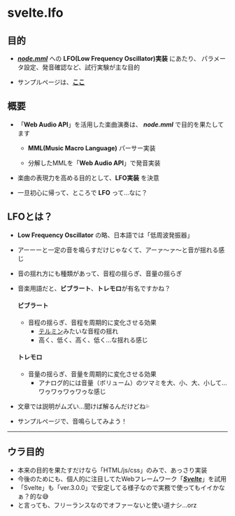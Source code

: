 # svelte.lfo
## 目的
* [_**node.mml**_](https://gaku3iwa.github.io/node.mml/) への
  **LFO(Low Frequency Oscillator)実装** にあたり、
  パラメータ設定、発音確認など、試行実験が主な目的

* サンプルページは、[**ここ**](https://gaku3iwa.github.io/svelte.lfo/)

## 概要
* 「**Web Audio API**」を活用した楽曲演奏は、
  _**node.mml**_ で目的を果たしてます

  * **MML(Music Macro Language)** パーサー実装

  * 分解したMMLを「**Web Audio API**」で発音実装

* 楽曲の表現力を高める目的として、**LFO実装** を決意

* 一旦初心に帰って、ところで **LFO** って…なに？

## LFOとは？
* **Low Frequency Oscillator** の略、日本語では「低周波発振器」

* アーーーと一定の音を鳴らすだけじゃなくて、アーァ～ァ～と音が揺れる感じ

* 音の揺れ方にも種類があって、音程の揺らぎ、音量の揺らぎ

* 音楽用語だと、**ビブラート**、**トレモロ**が有名ですかね？

  #### ビブラート
  * 音程の揺らぎ、音程を周期的に変化させる効果
    * [テルミン](https://ja.wikipedia.org/wiki/%E3%83%86%E3%83%AB%E3%83%9F%E3%83%B3)みたいな音程の揺れ
    * 高く、低く、高く、低く…な揺れる感じ

  #### トレモロ
  * 音量の揺らぎ、音量を周期的に変化させる効果
    * アナログ的には音量（ボリューム）のツマミを大、小、大、小して…ワゥワゥワゥワゥな感じ

* 文章では説明がムズい…聞けば解るんだけどね💦

* サンプルページで、音鳴らしてみよう！

---
## ウラ目的
* 本来の目的を果たすだけなら「HTML/js/css」のみで、あっさり実装
* 今後のためにも、個人的に注目してたWebフレームワーク「[_**Svelte**_](https://svelte.jp/)」を試用
* 「Svelte」も「ver.3.0.0」で安定してる様子なので実務で使ってもイイかなぁ？的な😅
* と言っても、フリーランスなのでオファーないと使い道ナシ…orz
